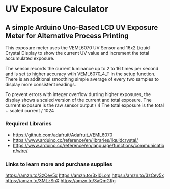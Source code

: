 # UV Exposure Calculator

## A simple Arduino Uno-Based LCD UV Exposure Meter for Alternative Process Printing

This exposure meter uses the VEML6070 UV Sensor and 16x2 Liquid Crystal Display to show the current UV value and increment the total accumulated exposure.


The sensor records the current luminance up to 2 to 16 times per second and is set to higher accuracy wtih VEML6070_4_T in the setup function. There is an additional smoothing simple average of every two samples to display more consistent readings.

To prevent errors with integer overflow durring higher exposures, the display shows a scaled version of the current and total exposure. 
The current exposure is the raw sensor output / 4
The total exposure is the total + scaled current / 1024

### Required Libraries

- https://github.com/adafruit/Adafruit_VEML6070
- https://www.arduino.cc/reference/en/libraries/liquidcrystal/
- https://www.arduino.cc/reference/en/language/functions/communication/wire/

### Links to learn more and purchase supplies

https://amzn.to/3zCev5x
https://amzn.to/3xI0Lom
https://amzn.to/3zCev5x
https://amzn.to/3MLzSnX
https://amzn.to/3aQmGRg
